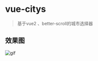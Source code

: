 # vue-citys

> 基于vue2 、better-scroll的城市选择器

## 效果图
![gif](http://www.chenshujin.cn/blog-resources/vueCity/for.gif)
